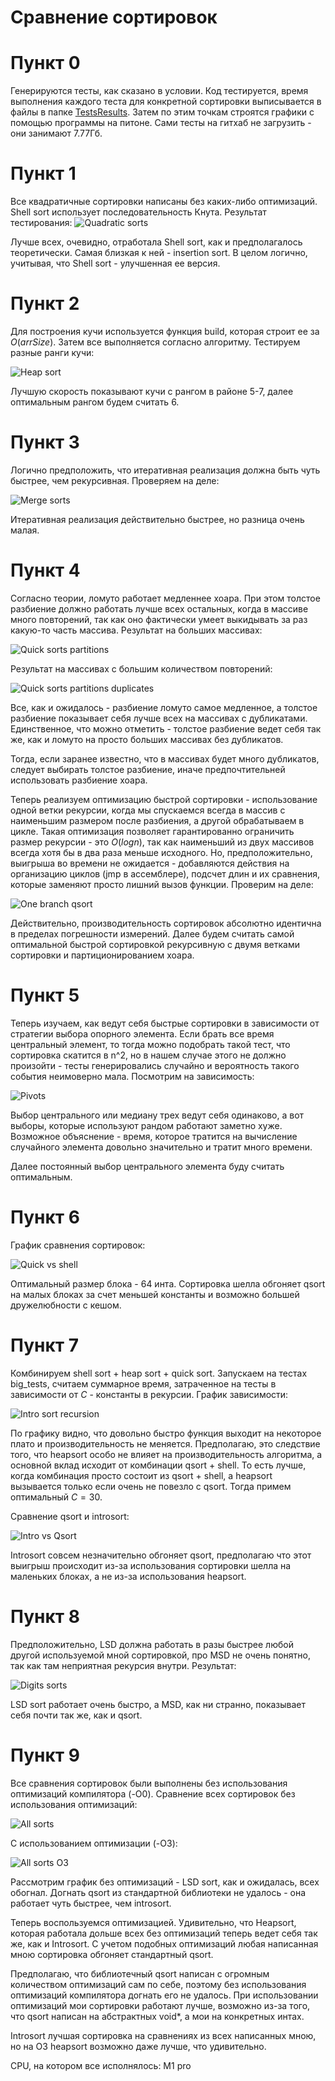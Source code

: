 # Сравнение сортировок

# Пункт 0

Генерируются тесты, как сказано в условии. Код тестируется, время выполнения каждого теста для конкретной сортировки выписывается в файлы в папке [TestsResults](TestsResults). Затем по этим точкам строятся графики с помощью программы на питоне. Сами тесты на гитхаб не загрузить - они занимают 7.77Гб.

# Пункт 1

Все квадратичные сортировки написаны без каких-либо оптимизаций. Shell sort использует последовательность Кнута. Результат тестирования:
![Quadratic sorts](https://github.com/d3clane/labs/blob/lab2/ReadmeAssets/imgs/Quadratic.png)

Лучше всех, очевидно, отработала Shell sort, как и предполагалось теоретически. Самая близкая к ней - insertion sort. В целом логично, учитывая, что Shell sort - улучшенная ее версия.

# Пункт 2

Для построения кучи используется функция build, которая строит ее за $O(arrSize)$. Затем все выполняется согласно алгоритму. Тестируем разные ранги кучи:

![Heap sort](https://github.com/d3clane/labs/blob/lab2/ReadmeAssets/imgs/HeapSorts.png)

Лучшую скорость показывают кучи с рангом в районе 5-7, далее оптимальным рангом будем считать 6.

# Пункт 3

Логично предположить, что итеративная реализация должна быть чуть быстрее, чем рекурсивная. Проверяем на деле:

![Merge sorts](https://github.com/d3clane/labs/blob/lab2/ReadmeAssets/imgs/Merges.png)

Итеративная реализация действительно быстрее, но разница очень малая.

# Пункт 4 

Согласно теории, ломуто работает медленнее хоара. При этом толстое разбиение должно работать лучше всех остальных, когда в массиве много повторений, так как оно фактически умеет выкидывать за раз какую-то часть массива. Результат на больших массивах:

![Quick sorts partitions](https://github.com/d3clane/labs/blob/lab2/ReadmeAssets/imgs/QuickSortBig.png)

Результат на массивах с большим количеством повторений:

![Quick sorts partitions duplicates](https://github.com/d3clane/labs/blob/lab2/ReadmeAssets/imgs/QuickSortDuplicates.png)

Все, как и ожидалось - разбиение ломуто самое медленное, а толстое разбиение показывает себя лучше всех на массивах с дубликатами. Единственное, что можно отметить - толстое разбиение ведет себя так же, как и ломуто на просто больших массивах без дубликатов.

Тогда, если заранее известно, что в массивах будет много дубликатов, следует выбирать толстое разбиение, иначе предпочтительней использовать разбиение хоара.

Теперь реализуем оптимизацию быстрой сортировки - использование одной ветки рекурсии, когда мы спускаемся всегда в массив с наименьшим размером после разбиения, а другой обрабатываем в цикле. Такая оптимизация позволяет гарантированно ограничить размер рекурсии - это $O(logn)$, так как наименьший из двух массивов всегда хотя бы в два раза меньше исходного. Но, предположительно, выигрыша во времени не ожидается - добавляются действия на организацию циклов (jmp в ассемблере), подсчет длин и их сравнения, которые заменяют просто лишний вызов функции. Проверим на деле:

![One branch qsort](https://github.com/d3clane/labs/blob/lab2/ReadmeAssets/imgs/QuickSortOptimization.png)

Действительно, производительность сортировок абсолютно идентична в пределах погрешности измерений. Далее будем считать самой оптимальной быстрой сортировкой рекурсивную с двумя ветками сортировки и партиционированием хоара. 

# Пункт 5

Теперь изучаем, как ведут себя быстрые сортировки в зависимости от стратегии выбора опорного элемента. Если брать все время центральный элемент, то тогда можно подобрать такой тест, что сортировка скатится в n^2, но в нашем случае этого не должно произойти - тесты генерировались случайно и вероятность такого события неимоверно мала. Посмотрим на зависимость:

![Pivots](https://github.com/d3clane/labs/blob/lab2/ReadmeAssets/imgs/QuickSortPivots.png)

Выбор центрального или медиану трех ведут себя одинаково, а вот выборы, которые используют рандом работают заметно хуже. Возможное объяснение - время, которое тратится на вычисление случайного элемента довольно значительно и тратит много времени. 

Далее постоянный выбор центрального элемента буду считать оптимальным.

# Пункт 6

График сравнения сортировок:

![Quick vs shell](https://github.com/d3clane/labs/blob/lab2/ReadmeAssets/imgs/QuickVsShell.png)

Оптимальный размер блока - 64 инта. Сортировка шелла обгоняет qsort на малых блоках за счет меньшей константы и возможно большей дружелюбности с кешом.

# Пункт 7

Комбинируем shell sort + heap sort + quick sort. Запускаем на тестах big_tests, считаем суммарное время, затраченное на тесты в зависимости от $C$ - константы в рекурсии. График зависимости:

![Intro sort recursion](https://github.com/d3clane/labs/blob/lab2/ReadmeAssets/imgs/IntroSortDepth.png)

По графику видно, что довольно быстро функция выходит на некоторое плато и производительность не меняется. Предполагаю, это следствие того, что heapsort особо не влияет на производительность алгоритма, а основной вклад исходит от комбинации qsort + shell. То есть лучше, когда комбинация просто состоит из qsort + shell, а heapsort вызывается только если очень не повезло с qsort. Тогда примем оптимальный $C = 30$.

Сравнение qsort и introsort:

![Intro vs Qsort](https://github.com/d3clane/labs/blob/lab2/ReadmeAssets/imgs/IntroSortVsQsort.png)

Introsort совсем незначительно обгоняет qsort, предполагаю что этот выигрыш происходит из-за использования сортировки шелла на маленьких блоках, а не из-за использования heapsort.

# Пункт 8

Предположительно, LSD должна работать в разы быстрее любой другой используемой мной сортировкой, про MSD не очень понятно, так как там неприятная рекурсия внутри. Результат:

![Digits sorts](https://github.com/d3clane/labs/blob/lab2/ReadmeAssets/imgs/DigitsSorts.png)

LSD sort работает очень быстро, а MSD, как ни странно, показывает себя почти так же, как и qsort. 

# Пункт 9

Все сравнения сортировок были выполнены без использования оптимизаций компилятора (-O0). Сравнение всех сортировок без использования оптимизаций:

![All sorts](https://github.com/d3clane/labs/blob/lab2/ReadmeAssets/imgs/AllSorts.png)

С использованием оптимизации (-O3):

![All sorts O3](https://github.com/d3clane/labs/blob/lab2/ReadmeAssets/imgs/AllSortsO3.png)

Рассмотрим график без оптимизаций - LSD sort, как и ожидалась, всех обогнал. Догнать qsort из стандартной библиотеки не удалось - она работает чуть быстрее, чем introsort.

Теперь воспользуемся оптимизацией. Удивительно, что Heapsort, которая работала дольше всех без оптимизаций теперь ведет себя так же, как и Introsort. С учетом подобных оптимизаций любая написанная мною сортировка обгоняет стандартный qsort. 

Предполагаю, что библиотечный qsort написан с огромным количеством оптимизаций сам по себе, поэтому без использования оптимизаций компилятора догнать его не удалось. При использовании оптимизаций мои сортировки работают лучше, возможно из-за того, что qsort написан на абстрактных void*, а мои на конкретных интах. 

Introsort лучшая сортировка на сравнениях из всех написанных мною, но на O3 heapsort возможно даже лучше, что удивительно. 

CPU, на котором все исполнялось: M1 pro
